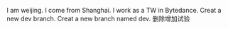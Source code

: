 I am weijing.
I come from Shanghai.
I work as a TW in Bytedance.
Creat a new dev branch.
Creat a new branch named dev.
删除增加试验
